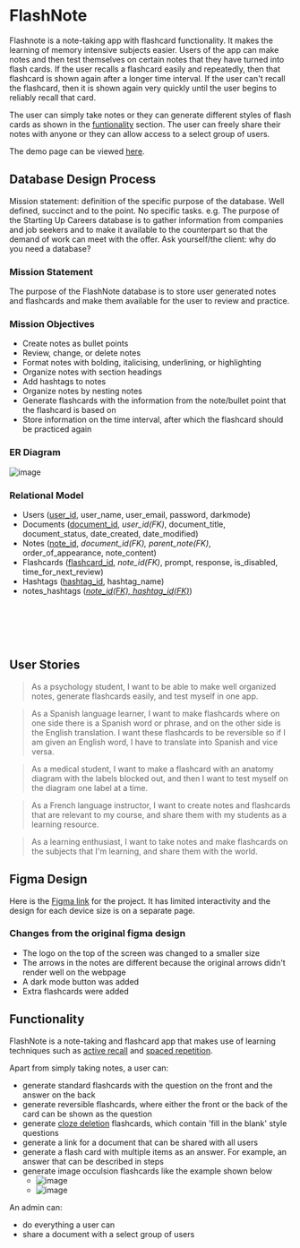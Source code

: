 # FlashNote
Flashnote is a note-taking app with flashcard functionality. It makes the learning of memory intensive subjects easier. Users of the app can make notes and then test themselves on certain notes that they have turned into flash cards. If the user recalls a flashcard easily and repeatedly, then that flashcard is shown again after a longer time interval. If the user can't recall the flashcard, then it is shown again very quickly until the user begins to reliably recall that card. 
 
The user can simply take notes or they can generate different styles of flash cards as shown in the [funtionality](https://github.com/Fahad-Iqbal/Flashnote-Fullstack-Project/edit/main/README.md#functionality) section. The user can freely share their notes with anyone or they can allow access to a select group of users. 

The demo page can be viewed [here](https://fahad-iqbal.github.io/Flashnote-Fullstack-Project/demopage/main-page.html).

 
 
## Database Design Process
Mission statement: definition of the specific purpose of the database.
Well defined, succinct and to the point. No specific tasks.
e.g. The purpose of the Starting Up Careers database is to gather information
from companies and job seekers and to make it available to the counterpart so
that the demand of work can meet with the offer.
Ask yourself/the client: why do you need a database?

### Mission Statement
The purpose of the FlashNote database is to store user generated notes and flashcards and make them available for the user to review and practice. 

### Mission Objectives

- Create notes as bullet points
- Review, change, or delete notes
- Format notes with bolding, italicising, underlining, or highlighting
- Organize notes with section headings
- Add hashtags to notes
- Organize notes by nesting notes
- Generate flashcards with the information from the note/bullet point that the flashcard is based on
- Store information on the time interval, after which the flashcard should be practiced again
 

### ER Diagram
![image](https://user-images.githubusercontent.com/14140389/229261387-8f3b7dbd-dce3-4a71-80fa-4c2e8c710106.png)
 
### Relational Model
- Users (<ins>user_id</ins>, user_name, user_email, password, darkmode)
- Documents (<ins>document_id</ins>, *user_id(FK)*, document_title, document_status, date_created, date_modified)
- Notes (<ins>note_id</ins>, *document_id(FK), parent_note(FK)*, order_of_appearance, note_content)
- Flashcards (<ins>flashcard_id</ins>, *note_id(FK)*, prompt, response, is_disabled, time_for_next_review)
- Hashtags (<ins>hashtag_id</ins>, hashtag_name)
- notes_hashtags (<ins>*note_id(FK), hashtag_id(FK)*</ins>)
 
<br><br> <br><br> 
## User Stories

> As a psychology student, I want to be able to make well organized notes, generate flashcards easily, and test myself in one app. 

> As a Spanish language learner, I want to make flashcards where on one side there is a Spanish word or phrase, and on the other side is the English translation. I want these flashcards to be reversible so if I am given an English word, I have to translate into Spanish and vice versa. 

> As a medical student, I want to make a flashcard with an anatomy diagram with the labels blocked out, and then I want to test myself on the diagram one label at a time.

> As a French language instructor, I want to create notes and flashcards that are relevant to my course, and share them with my students as a learning resource.

> As a learning enthusiast, I want to take notes and make flashcards on the subjects that I'm learning, and share them with the world.

## Figma Design

Here is the [Figma link](https://www.figma.com/file/qLDlZ9jFJyVfCwlUggwRTH/FlashNote-Project?t=dlnkvsX8MIRRQTuq-1) for the project. It has limited interactivity and the design for each device size is on a separate page.

### Changes from the original figma design

- The logo on the top of the screen was changed to a smaller size
- The arrows in the notes are different because the original arrows didn't render well on the webpage
- A dark mode button was added
- Extra flashcards were added



## Functionality

FlashNote is a note-taking and flashcard app that makes use of learning techniques such as [active recall](https://en.wikipedia.org/wiki/Testing_effect) and [spaced repetition](https://en.wikipedia.org/wiki/Spaced_repetition).

Apart from simply taking notes, a user can:
- generate standard flashcards with the question on the front and the answer on the back
- generate reversible flashcards, where either the front or the back of the card can be shown as the question
- generate [cloze deletion](https://en.wikipedia.org/wiki/Cloze_test) flashcards, which contain 'fill in the blank' style questions
- generate a link for a document that can be shared with all users
- generate a flash card with multiple items as an answer. For example, an answer that can be described in steps
- generate image occulsion flashcards like the example shown below
  - ![image](https://user-images.githubusercontent.com/14140389/215241373-541afb8c-411d-4401-9749-e400723ff5e1.png)
  - ![image](https://user-images.githubusercontent.com/14140389/215241394-6bf81b9f-9dea-4fdf-ab62-ea5dcb083174.png)


An admin can:
- do everything a user can
- share a document with a select group of users



